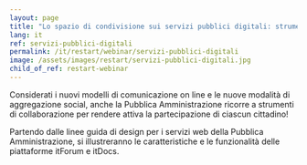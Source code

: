 ```yaml
---
layout: page
title: "Lo spazio di condivisione sui servizi pubblici digitali: strumenti e modalità operative"
lang: it
ref: servizi-pubblici-digitali
permalink: /it/restart/webinar/servizi-pubblici-digitali
image: /assets/images/restart/servizi-pubblici-digitali.jpg
child_of_ref: restart-webinar
---
```


Considerati i nuovi modelli di comunicazione on line e le nuove modalità di
aggregazione social, anche la Pubblica Amministrazione ricorre a strumenti di
collaborazione per rendere attiva la partecipazione di ciascun cittadino!

Partendo dalle linee guida di design per i servizi web della Pubblica
Amministrazione, si illustreranno le caratteristiche e le funzionalità delle
piattaforme itForum e itDocs.
